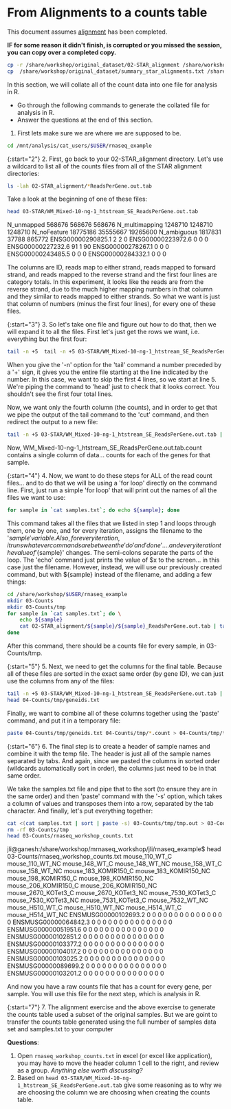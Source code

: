# From Alignments to a counts table

This document assumes [alignment](./alignment.md) has been completed.

**IF for some reason it didn't finish, is corrupted or you missed the session, you can copy over a completed copy.**

```bash
cp -r /share/workshop/original_dataset/02-STAR_alignment /share/workshop/$USER/rnaseq_example/.
cp  /share/workshop/original_dataset/summary_star_alignments.txt /share/workshop/$USER/rnaseq_example/.
```

In this section, we will collate all of the count data into one file for analysis in R.

- Go through the following commands to generate the collated file for analysis in R.
- Answer the questions at the end of this section.

1. First lets make sure we are where we are supposed to be.

```bash
cd /mnt/analysis/cat_users/$USER/rnaseq_example
```

{:start="2"}
2. First, go back to your 02-STAR_alignment directory. Let's use a wildcard to list all of the counts files from all of the STAR alignment directories:

```bash
ls -lah 02-STAR_alignment/*ReadsPerGene.out.tab
```

Take a look at the beginning of one of these files:

```bash
head 03-STAR/WM_Mixed-10-ng-1_htstream_SE_ReadsPerGene.out.tab
```

<div class="output">N_unmapped	568676	568676	568676
N_multimapping	1248710	1248710	1248710
N_noFeature	18775186	35555667	19265600
N_ambiguous	1817831	37788	865772
ENSG00000290825.1	2	2	0
ENSG00000223972.6	0	0	0
ENSG00000227232.6	91	1	90
ENSG00000278267.1	0	0	0
ENSG00000243485.5	0	0	0
ENSG00000284332.1	0	0	0
</div>

The columns are ID, reads map to either strand, reads mapped to forward strand, and reads mapped to the reverse strand and the first four lines are category totals. In this experiment, it looks like the reads are from the reverse strand, due to the much higher mapping numbers in that column and they similar to reads mapped to either strands. So what we want is just that column of numbers (minus the first four lines), for every one of these files.

{:start="3"}
3. So let's take one file and figure out how to do that, then we will expand it to all the files. First let's just get the rows we want, i.e. everything but the first four:

```bash
tail -n +5  tail -n +5 03-STAR/WM_Mixed-10-ng-1_htstream_SE_ReadsPerGene.out.tab | head
```

When you give the '-n' option for the 'tail' command a number preceded by a '+' sign, it gives you the entire file starting at the line indicated by the number. In this case, we want to skip the first 4 lines, so we start at line 5. We're piping the command to 'head' just to check that it looks correct. You shouldn't see the first four total lines.

Now, we want only the fourth column (the counts), and in order to get that we pipe the output of the tail command to the 'cut' command, and then redirect the output to a new file:

```bash
tail -n +5 03-STAR/WM_Mixed-10-ng-1_htstream_SE_ReadsPerGene.out.tab | cut -f4 > WM_Mixed-10-ng-1_htstream_SE_ReadsPerGene.out.tab.count
```

Now, WM_Mixed-10-ng-1_htstream_SE_ReadsPerGene.out.tab.count contains a single column of data... counts for each of the genes for that sample.

{:start="4"}
4.  Now, we want to do these steps for ALL of the read count files... and to do that we will be using a 'for loop' directly on the command line. First, just run a simple 'for loop' that will print out the names of all the files we want to use:

```bash
for sample in `cat samples.txt`; do echo ${sample}; done
```

This command takes all the files that we listed in step 1 and loops through them, one by one, and for every iteration, assigns the filename to the '${sample}' variable. Also, for every iteration, it runs whatever commands are between the 'do' and 'done'.... and every iteration the value of '${sample}' changes. The semi-colons separate the parts of the loop. The 'echo' command just prints the value of $x to the screen... in this case just the filename. However, instead, we will use our previously created command, but with ${sample} instead of the filename, and adding a few things:

```bash
cd /share/workshop/$USER/rnaseq_example
mkdir 03-Counts
mkdir 03-Counts/tmp
for sample in `cat samples.txt`; do \
    echo ${sample}
    cat 02-STAR_alignment/${sample}/${sample}_ReadsPerGene.out.tab | tail -n +5 | cut -f4 > 03-Counts/tmp/${sample}.count
done
```

After this command, there should be a counts file for every sample, in 03-Counts/tmp.

{:start="5"}
5. Next, we need to get the columns for the final table. Because all of these files are sorted in the exact same order (by gene ID), we can just use the columns from any of the files:

```bash
tail -n +5 03-STAR/WM_Mixed-10-ng-1_htstream_SE_ReadsPerGene.out.tab | cut -f1 > 04-Counts/tmp/geneids.txt
head 04-Counts/tmp/geneids.txt
```

Finally, we want to combine all of these columns together using the 'paste' command, and put it in a temporary file:

```bash
paste 04-Counts/tmp/geneids.txt 04-Counts/tmp/*.count > 04-Counts/tmp/tmp.out
```

{:start="6"}
6. The final step is to create a header of sample names and combine it with the temp file. The header is just all of the sample names separated by tabs. And again, since we pasted the columns in sorted order (wildcards automatically sort in order), the columns just need to be in that same order.

We take the samples.txt file and pipe that to the sort (to ensure they are in the same order) and then 'paste' command with the '-s' option, which takes a column of values and transposes them into a row, separated by the tab character. And finally, let's put everything together:

```bash
cat <(cat samples.txt | sort | paste -s) 03-Counts/tmp/tmp.out > 03-Counts/rnaseq_workshop_counts.txt
rm -rf 03-Counts/tmp
head 03-Counts/rnaseq_workshop_counts.txt
```

<div class="output"> jli@ganesh:/share/workshop/mrnaseq_workshop/jli/rnaseq_example$  head 03-Counts/rnaseq_workshop_counts.txt
mouse_110_WT_C	mouse_110_WT_NC	mouse_148_WT_C	mouse_148_WT_NC	mouse_158_WT_C	mouse_158_WT_NC	mouse_183_KOMIR150_C	mouse_183_KOMIR150_NC	mouse_198_KOMIR150_C	mouse_198_KOMIR150_NC	mouse_206_KOMIR150_C	mouse_206_KOMIR150_NC	mouse_2670_KOTet3_C	mouse_2670_KOTet3_NC	mouse_7530_KOTet3_C	mouse_7530_KOTet3_NC	mouse_7531_KOTet3_C	mouse_7532_WT_NC	mouse_H510_WT_C	mouse_H510_WT_NC	mouse_H514_WT_C	mouse_H514_WT_NC
ENSMUSG00000102693.2	0	0	0	0	0	0	0	0	0	0	0	0	0	0	0
ENSMUSG00000064842.3	0	0	0	0	0	0	0	0	0	0	0	0	0	0	0
ENSMUSG00000051951.6	0	0	0	0	0	0	0	0	0	0	0	0	0	0	0
ENSMUSG00000102851.2	0	0	0	0	0	0	0	0	0	0	0	0	0	0	0
ENSMUSG00000103377.2	0	0	0	0	0	0	0	0	0	0	0	0	0	0	0
ENSMUSG00000104017.2	0	0	0	0	0	0	0	0	0	0	0	0	0	0	0
ENSMUSG00000103025.2	0	0	0	0	0	0	0	0	0	0	0	0	0	0	0
ENSMUSG00000089699.2	0	0	0	0	0	0	0	0	0	0	0	0	0	0	0
ENSMUSG00000103201.2	0	0	0	0	0	0	0	0	0	0	0	0	0	0	0
</div>

And now you have a raw counts file that has a count for every gene, per sample. You will use this file for the next step, which is analysis in R.

{:start="7"}
7. The alignment exercise and the above exercise to generate the counts table used a subset of the original samples. But we are goint to transfer the counts table generated using the full number of samples data set and samples.txt to your computer


**Questions**:
1. Open `rnaseq_workshop_counts.txt` in excel (or excel like application), you may have to move the header column 1 cell to the right, and review as a group. *Anything else worth discussing?*
2. Based on `head 03-STAR/WM_Mixed-10-ng-1_htstream_SE_ReadsPerGene.out.tab` give some reasoning as to why we are choosing the column we are choosing when creating the counts table.

